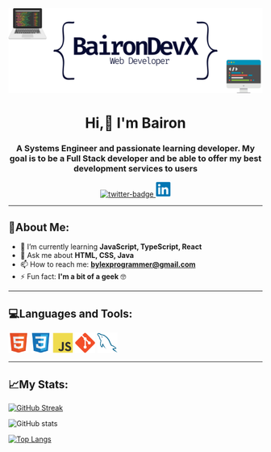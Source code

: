 <div id="header" align="center">
  <img src="https://raw.githubusercontent.com/BaironDevX/BaironDevX/main/banner_github_profile.png" alt="banner-image">
 </div>
<h1 align="center">Hi,👋 I'm Bairon</h1>
<h3 align="center">A Systems Engineer and passionate learning developer. My goal is to be a Full Stack developer and be able to offer my best development services to users</h3>

<div id="badges" align="center">
    <a href="https://twitter.com/BylexStyles" target="_blank">
        <img src="https://img.shields.io/twitter/follow/BylexStyles?color=blue&logo=twitter&style=for-the-badge" alt="twitter-badge">
    </a>
   <a href="https://www.linkedin.com/in/bairon-chirinos-4943b8215/">
        <img src="https://raw.githubusercontent.com/BaironDevX/BaironDevX/main/languages-and-tools/LinkedIn.png" alt="LinkedIn" width="30" height="30">
    </a>
</div>

<hr>

<h2> 🤔About Me: </h2>

- 🌱 I’m currently learning **JavaScript, TypeScript, React**
- 💬 Ask me about **HTML, CSS, Java**
- 📫 How to reach me: **bylexprogrammer@gmail.com**
- ⚡ Fun fact: **I'm a bit of a geek** 🤓
<hr>

<h2> 💻Languages and Tools: </h2>

<div id="languages-and-tools">
    <img src="https://raw.githubusercontent.com/BaironDevX/BaironDevX/main/languages-and-tools/HTML5.png" alt="HTML 5" width="40" height="40">
    <img src="https://raw.githubusercontent.com/BaironDevX/BaironDevX/main/languages-and-tools/CSS3.png" alt="CSS3" width="40" height="40">
    <img src="https://raw.githubusercontent.com/BaironDevX/BaironDevX/main/languages-and-tools/JavaScript.png" alt="JavaScript" width="40" height="40">
    <img src="https://raw.githubusercontent.com/BaironDevX/BaironDevX/main/languages-and-tools/Git.png" alt="Git" width="40" height="40">
    <img src="https://raw.githubusercontent.com/BaironDevX/BaironDevX/main/languages-and-tools/MySQL.png" alt="MySQL" width="40" height="40">
</div>
<hr>

## 📈My Stats: 
[![GitHub Streak](http://github-readme-streak-stats.herokuapp.com?user=BaironDevX&theme=one-dark-pro&hide_border=true)](https://git.io/streak-stats)

![GitHub stats](https://github-readme-stats.vercel.app/api?username=BaironDevX&show_icons=true&theme=radical)

[![Top Langs](https://github-readme-stats.vercel.app/api/top-langs/?username=BaironDevX&size_weight=0.5&count_weight=0.5)](https://github.com/anuraghazra/github-readme-stats)


